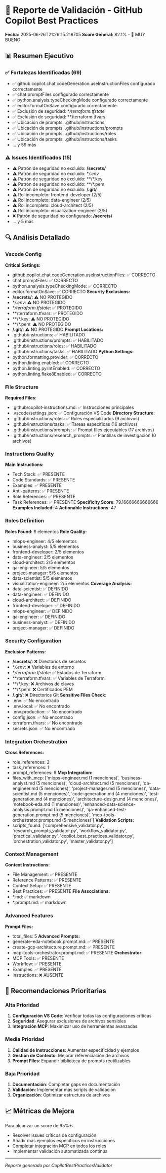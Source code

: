 
# 🚀 Reporte de Validación - GitHub Copilot Best Practices

**Fecha:** 2025-06-26T21:26:15.218705
**Score General:** 82.1% - 🥇 MUY BUENO

## 📊 Resumen Ejecutivo

### ✅ Fortalezas Identificadas (69)
- ✅ github.copilot.chat.codeGeneration.useInstructionFiles configurado correctamente
- ✅ chat.promptFiles configurado correctamente
- ✅ python.analysis.typeCheckingMode configurado correctamente
- ✅ editor.formatOnSave configurado correctamente
- ✅ Exclusión de seguridad: **/terraform.tfstate*
- ✅ Exclusión de seguridad: **/terraform.tfvars
- ✅ Ubicación de prompts: .github/instructions
- ✅ Ubicación de prompts: .github/instructions/prompts
- ✅ Ubicación de prompts: .github/instructions/roles
- ✅ Ubicación de prompts: .github/instructions/tasks
- ... y 59 más

### ⚠️ Issues Identificados (15)
- ⚠️ Patrón de seguridad no excluido: **/secrets/**
- ⚠️ Patrón de seguridad no excluido: **/.env*
- ⚠️ Patrón de seguridad no excluido: **/*.key
- ⚠️ Patrón de seguridad no excluido: **/*.pem
- ⚠️ Patrón de seguridad no excluido: **/.git/**
- ⚠️ Rol incompleto: frontend-developer (2/5)
- ⚠️ Rol incompleto: data-engineer (2/5)
- ⚠️ Rol incompleto: cloud-architect (2/5)
- ⚠️ Rol incompleto: visualization-engineer (2/5)
- ❌ Patrón de seguridad no configurado: **/secrets/**
- ... y 5 más

## 🔍 Análisis Detallado

### Vscode Config

**Critical Settings:**
  - github.copilot.chat.codeGeneration.useInstructionFiles: ✅ CORRECTO
  - chat.promptFiles: ✅ CORRECTO
  - python.analysis.typeCheckingMode: ✅ CORRECTO
  - editor.formatOnSave: ✅ CORRECTO
**Security Exclusions:**
  - **/secrets/**: ⚠️ NO PROTEGIDO
  - **/.env*: ⚠️ NO PROTEGIDO
  - **/terraform.tfstate*: ✅ PROTEGIDO
  - **/terraform.tfvars: ✅ PROTEGIDO
  - **/*.key: ⚠️ NO PROTEGIDO
  - **/*.pem: ⚠️ NO PROTEGIDO
  - **/.git/**: ⚠️ NO PROTEGIDO
**Prompt Locations:**
  - .github/instructions: ✅ HABILITADO
  - .github/instructions/prompts: ✅ HABILITADO
  - .github/instructions/roles: ✅ HABILITADO
  - .github/instructions/tasks: ✅ HABILITADO
**Python Settings:**
  - python.formatting.provider: ✅ CORRECTO
  - python.linting.enabled: ✅ CORRECTO
  - python.linting.pylintEnabled: ✅ CORRECTO
  - python.linting.flake8Enabled: ✅ CORRECTO

### File Structure

**Required Files:**
  - .github/copilot-instructions.md: ✅ Instrucciones principales
  - .vscode/settings.json: ✅ Configuración VS Code
**Directory Structure:**
  - .github/instructions/roles: ✅ Roles especializados (9 archivos)
  - .github/instructions/tasks: ✅ Tareas específicas (16 archivos)
  - .github/instructions/prompts: ✅ Prompt files ejecutables (17 archivos)
  - .github/instructions/research_prompts: ✅ Plantillas de investigación (0 archivos)

### Instructions Quality

**Main Instructions:**
  - Tech Stack: ✅ PRESENTE
  - Code Standards: ✅ PRESENTE
  - Examples: ✅ PRESENTE
  - Anti-patterns: ✅ PRESENTE
  - Role References: ✅ PRESENTE
  - Task References: ✅ PRESENTE
**Specificity Score:** 79.16666666666666
**Examples Included:** 4
**Actionable Instructions:** 47

### Roles Definition

**Roles Found:** 9 elementos
**Role Quality:**
  - mlops-engineer: 4/5 elementos
  - business-analyst: 5/5 elementos
  - frontend-developer: 2/5 elementos
  - data-engineer: 2/5 elementos
  - cloud-architect: 2/5 elementos
  - qa-engineer: 5/5 elementos
  - project-manager: 5/5 elementos
  - data-scientist: 5/5 elementos
  - visualization-engineer: 2/5 elementos
**Coverage Analysis:**
  - data-scientist: ✅ DEFINIDO
  - data-engineer: ✅ DEFINIDO
  - cloud-architect: ✅ DEFINIDO
  - frontend-developer: ✅ DEFINIDO
  - mlops-engineer: ✅ DEFINIDO
  - qa-engineer: ✅ DEFINIDO
  - business-analyst: ✅ DEFINIDO
  - project-manager: ✅ DEFINIDO

### Security Configuration

**Exclusion Patterns:**
  - **/secrets/**: ❌ Directorios de secretos
  - **/.env*: ❌ Variables de entorno
  - **/terraform.tfstate*: ✅ Estados de Terraform
  - **/terraform.tfvars: ✅ Variables de Terraform
  - **/*.key: ❌ Archivos de claves
  - **/*.pem: ❌ Certificados PEM
  - **/.git/**: ❌ Directorios Git
**Sensitive Files Check:**
  - .env: ✅ No encontrado
  - .env.local: ✅ No encontrado
  - .env.production: ✅ No encontrado
  - config.json: ✅ No encontrado
  - terraform.tfvars: ✅ No encontrado
  - secrets.json: ✅ No encontrado

### Integration Orchestration

**Cross References:**
  - role_references: 2
  - task_references: 1
  - prompt_references: 6
**Mcp Integration:**
  - files_with_mcp: ['mlops-engineer.md (1 menciones)', 'business-analyst.md (5 menciones)', 'cloud-architect.md (5 menciones)', 'qa-engineer.md (5 menciones)', 'project-manager.md (5 menciones)', 'data-scientist.md (5 menciones)', 'code-generation.md (4 menciones)', 'test-generation.md (4 menciones)', 'architecture-design.md (4 menciones)', 'notebook-eda.md (1 menciones)', 'enhanced-data-science-analysis.prompt.md (5 menciones)', 'qa-enhanced-test-generation.prompt.md (5 menciones)', 'mcp-tools-orchestrator.prompt.md (5 menciones)']
**Validation Scripts:**
  - scripts_found: ['comprehensive_validator.py', 'research_prompts_validator.py', 'workflow_validator.py', 'practical_validator.py', 'copilot_best_practices_validator.py', 'orchestration_validator.py', 'master_validator.py']

### Context Management

**Context Instructions:**
  - File Management: ✅ PRESENTE
  - Reference Patterns: ✅ PRESENTE
  - Context Setup: ✅ PRESENTE
  - Best Practices: ✅ PRESENTE
**File Associations:**
  - *.md: ✅ markdown
  - *.prompt.md: ✅ markdown

### Advanced Features

**Prompt Files:**
  - total_files: 5
**Advanced Prompts:**
  - generate-eda-notebook.prompt.md: ✅ PRESENTE
  - create-gcp-architecture.prompt.md: ✅ PRESENTE
  - mcp-tools-orchestrator.prompt.md: ✅ PRESENTE
**Orchestrator:**
  - MCP Tools: ✅ PRESENTE
  - Workflow: ✅ PRESENTE
  - Examples: ✅ PRESENTE
  - Instructions: ❌ AUSENTE


## 🎯 Recomendaciones Prioritarias

### Alta Prioridad
1. **Configuración VS Code**: Verificar todas las configuraciones críticas
2. **Seguridad**: Asegurar exclusiones de archivos sensibles
3. **Integración MCP**: Maximizar uso de herramientas avanzadas

### Media Prioridad
1. **Calidad de Instrucciones**: Aumentar especificidad y ejemplos
2. **Gestión de Contexto**: Mejorar referenciación de archivos
3. **Prompt Files**: Expandir biblioteca de prompts reutilizables

### Baja Prioridad
1. **Documentación**: Completar gaps en documentación
2. **Validación**: Implementar más scripts de validación
3. **Organización**: Optimizar estructura de archivos

## 📈 Métricas de Mejora

Para alcanzar un score de 95%+:
- Resolver issues críticos de configuración
- Añadir más ejemplos específicos en instrucciones
- Completar integración MCP en todos los roles
- Implementar validación automatizada continua

---
*Reporte generado por CopilotBestPracticesValidator*
